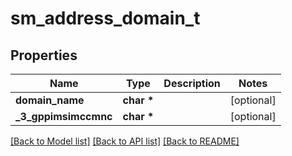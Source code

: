 # sm_address_domain_t

## Properties
Name | Type | Description | Notes
------------ | ------------- | ------------- | -------------
**domain_name** | **char \*** |  | [optional] 
**_3_gppimsimccmnc** | **char \*** |  | [optional] 

[[Back to Model list]](../README.md#documentation-for-models) [[Back to API list]](../README.md#documentation-for-api-endpoints) [[Back to README]](../README.md)


